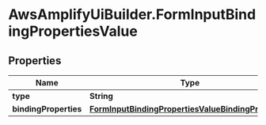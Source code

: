 # AwsAmplifyUiBuilder.FormInputBindingPropertiesValue

## Properties

Name | Type | Description | Notes
------------ | ------------- | ------------- | -------------
**type** | **String** |  | [optional] 
**bindingProperties** | [**FormInputBindingPropertiesValueBindingProperties**](FormInputBindingPropertiesValueBindingProperties.md) |  | [optional] 


